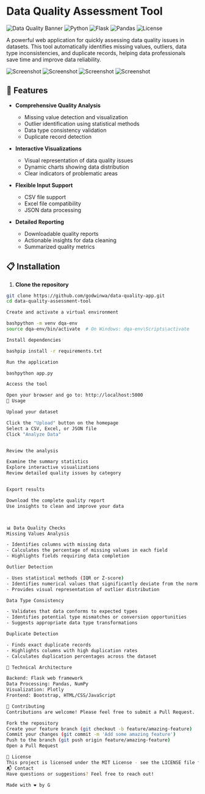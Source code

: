 # Data Quality Assessment Tool

![Data Quality Banner](https://img.shields.io/badge/Data%20Quality-Assessment%20Tool-blue)
![Python](https://img.shields.io/badge/Python-3.8+-green.svg)
![Flask](https://img.shields.io/badge/Flask-2.3.3-red.svg)
![Pandas](https://img.shields.io/badge/Pandas-2.0.3-yellow.svg)
![License](https://img.shields.io/badge/License-MIT-blue.svg)

A powerful web application for quickly assessing data quality issues in datasets. This tool automatically identifies missing values, outliers, data type inconsistencies, and duplicate records, helping data professionals save time and improve data reliability.

![Screenshot](images/dqa_ss_1.png)
![Screenshot](images/dqa_ss_2.png)
![Screenshot](images/dqa_ss_3.png)
![Screenshot](images/dqa_ss_4.png)

## 🌟 Features

- **Comprehensive Quality Analysis**
  - Missing value detection and visualization
  - Outlier identification using statistical methods
  - Data type consistency validation
  - Duplicate record detection

- **Interactive Visualizations**
  - Visual representation of data quality issues
  - Dynamic charts showing data distribution
  - Clear indicators of problematic areas

- **Flexible Input Support**
  - CSV file support
  - Excel file compatibility
  - JSON data processing

- **Detailed Reporting**
  - Downloadable quality reports
  - Actionable insights for data cleaning
  - Summarized quality metrics

## 📋 Installation

1. **Clone the repository**

```bash
git clone https://github.com/godwinwa/data-quality-app.git
cd data-quality-assessment-tool

Create and activate a virtual environment

bashpython -m venv dqa-env
source dqa-env/bin/activate  # On Windows: dqa-env\Scripts\activate

Install dependencies

bashpip install -r requirements.txt

Run the application

bashpython app.py

Access the tool

Open your browser and go to: http://localhost:5000
🚀 Usage

Upload your dataset

Click the "Upload" button on the homepage
Select a CSV, Excel, or JSON file
Click "Analyze Data"


Review the analysis

Examine the summary statistics
Explore interactive visualizations
Review detailed quality issues by category


Export results

Download the complete quality report
Use insights to clean and improve your data



📊 Data Quality Checks
Missing Values Analysis

- Identifies columns with missing data
- Calculates the percentage of missing values in each field
- Highlights fields requiring data completion

Outlier Detection

- Uses statistical methods (IQR or Z-score)
- Identifies numerical values that significantly deviate from the norm
- Provides visual representation of outlier distribution

Data Type Consistency

- Validates that data conforms to expected types
- Identifies potential type mismatches or conversion opportunities
- Suggests appropriate data type transformations

Duplicate Detection

- Finds exact duplicate records
- Highlights columns with high duplication rates
- Calculates duplication percentages across the dataset

🔧 Technical Architecture

Backend: Flask web framework
Data Processing: Pandas, NumPy
Visualization: Plotly
Frontend: Bootstrap, HTML/CSS/JavaScript

🤝 Contributing
Contributions are welcome! Please feel free to submit a Pull Request.

Fork the repository
Create your feature branch (git checkout -b feature/amazing-feature)
Commit your changes (git commit -m 'Add some amazing feature')
Push to the branch (git push origin feature/amazing-feature)
Open a Pull Request

📜 License
This project is licensed under the MIT License - see the LICENSE file for details.
📬 Contact
Have questions or suggestions? Feel free to reach out!

Made with ❤️ by G

